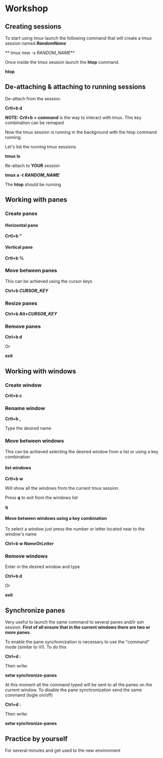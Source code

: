 # Workshop
## Creating sessions
To start using tmux launch the following command that will create a tmux session named **_RandomName_**


** tmux new -s _RANDOM_NAME_**


Once inside the tmux session launch the **htop** command.


**htop**


## De-attaching & attaching to running sessions
De-attach from the session.


**Crtl+b d**


**NOTE:** **Crtl+b + command** is the way to interact with tmux. This key combination can be remaped

Now the tmux session is running in the background with the htop command running.

Let's list the running tmux sessions

**tmux ls**

Re-attach to **YOUR** session

**tmux a -t _RANDOM_NAME_**

The **htop** should be running

## Working with panes

### Create panes

#### Horizontal pane


**Crtl+b "**


#### Vertical pane


**Crtl+b %**


### Move between panes
This can be achieved using the cursor keys


**Ctrl+b _CURSOR_KEY_**


### Resize panes


**Ctrl+b Alt+_CURSOR_KEY_**


### Remove panes


**Ctrl+b d**

Or

**exit**


## Working with windows

### Create window


**Crtl+b c**

### Rename window

**Crtl+b ,**

Type the desired name

### Move between windows
This can be achieved selecting the desired window from a list or using a key combination

#### list windows

**Crtl+b w**

Will show all the windows from the current tmux session.

Press **q** to exit from the windows list


**q**


#### Move between windows using a key combination
To select a window just press the number or letter located near to the window's name


**Ctrl+b w _NameOrLetter_**


### Remove windows
Enter in the desired window and type

**Ctrl+b d**

Or

**exit**

## Synchronize panes
Very useful to launch the same command to several panes and/ir ssh session. **First of all ensure that in the current windows there are two or more panes.**

To enable the pane synchronization is necessary to use the "command" mode (similar to VI). To do this


**Ctrl+d :**


Then write:


**setw synchronize-panes**


At this moment all the command typed will be sent to all the panes on the current window. To disable the pane synchronization send the same command (togle on/off)


**Ctrl+d :**


Then write:


**setw synchronize-panes**


## Practice by yourself
For several minutes and get used to the new environment






























